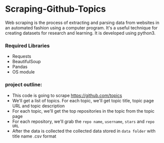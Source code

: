 # Scraping-Github-Topics
 
 Web scraping is the process of extracting and parsing data from websites in an automated fashion using a computer program. It's a useful technique for creating datasets for research and learning. It is developed using python3.

### Required Libraries
- Requests
- BeautifulSoup
- Pandas
- OS module

### project outline:
- This code is going to scrape https://github.com/topics
- We'll get a list of topics. For each topic, we'll get topic title, topic page URL and topic description
- For each topic, we'll get the top repositories in the topic from the topic page
- For each repository, we'll grab the `repo name`, `username`, `stars` and `repo URL` 
- After the data is collected the collected data stored in `data folder` with title name .csv format


